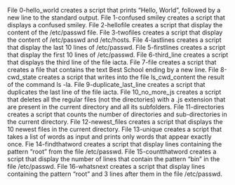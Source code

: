 File 0-hello_world creates a script that prints “Hello, World”, followed by a new line to the standard output.
File 1-confused smiley creates a script that displays a confused smiley.
File 2-hellofile creates a script that display the content of the /etc/passwd file.
File 3-twofiles creates a script that display the content of /etc/passwd and /etc/hosts.
File 4-lastlines creates a script that display the last 10 lines of /etc/passwd.
File 5-firstlines creates a script that display the first 10 lines of /etc/passwd.
File 6-third_line creates a script that displays the third line of the file iacta.
File 7-file creates a script that creates a file that contains the text Best School ending by a new line.
File 8-cwd_state creates a script that writes into the file ls_cwd_content the result of the command ls -la.
File 9-duplicate_last_line creates a script that duplicates the last line of the file iacta.
File 10_no_more_js creates a script that deletes all the regular files (not the directories) with a .js extension that are present in the current directory and all its subfolders.
File 11-directories creates a script that counts the number of directories and sub-directories in the current directory.
File 12-newest_files creates a script that displays the 10 newest files in the current directory.
File 13-unique creates a script that takes a list of words as input and prints only words that appear exactly once.
Fie 14-findthatword creates a script that display lines containing the pattern “root” from the file /etc/passwd.
File 15-countthatword creates a script that display the number of lines that contain the pattern “bin” in the file /etc/passwd.
File 16-whatsnext creates a script that display lines containing the pattern “root” and 3 lines after them in the file /etc/passwd.

